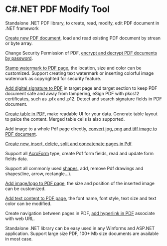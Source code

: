 # C#.NET PDF Modify Tool
Standalone .NET PDF library, to create, read, modify, edit PDF document in .NET framework

<a href="https://www.iditect.com/tutorial/pdf-document/">Create new PDF document</a>, load and read existing PDF document by strean or byte array.

Change Security Permission of PDF, <a href="https://www.iditect.com/tutorial/pdf-security/">encrypt and decrypt PDF documents by password</a>.

<a href="https://www.iditect.com/tutorial/watermark-pdf/">Stamp watermark to PDF page</a>, the location, size and color can be customized. Support creating text watermark or inserting colorful image watermark as copyrighted for security feature.

<a href="https://www.iditect.com/tutorial/sign-pdf/">Add digital signature to PDF</a> in target page and target section to keep PDF document safe and away from tampering, eSign PDF with pkcs12 certificates, such as .pfx and .p12. 
Detect and search signature fields in PDF document.

<a href="https://www.iditect.com/tutorial/pdf-table/">Create table in PDF</a>, make readable UI for your data. Generate table layout to palce the content. Merged table cells is also supported.

Add image to a whole Pdf page directly, <a href="https://www.iditect.com/tutorial/image-to-pdf/">convert jpg, png and tiff image to PDF document</a>.

<a href="https://www.iditect.com/tutorial/pdf-page/">Create new, insert, delete, split and concatenate pages in Pdf</a>.

Support all <a href="https://www.iditect.com/tutorial/pdf-form-fields/">AcroForm</a> type, create Pdf form fields, read and update form fields data.

Support all commonly used <a href="https://www.iditect.com/tutorial/pdf-shape/">shapes</a>, add, remove Pdf drawings and shapes(line, arrow, rectangle...).

<a href="https://www.iditect.com/tutorial/pdf-insert-image/">Add image/logo to PDF page</a>, the size and position of the inserted image can be customized.

<a href="https://www.iditect.com/tutorial/search-text/">Add text content to PDF page</a>, the font name, font style, text size and text color can be modified.

Create navigation between pages in PDF, <a href="https://www.iditect.com/tutorial/pdf-form-fields/">add hyperlink in PDF</a> associate with web URL.

Standalone .NET library can be easy used in any Winforms and ASP.NET application. Support large size PDF, 100+ Mb size documents are available in most case.







